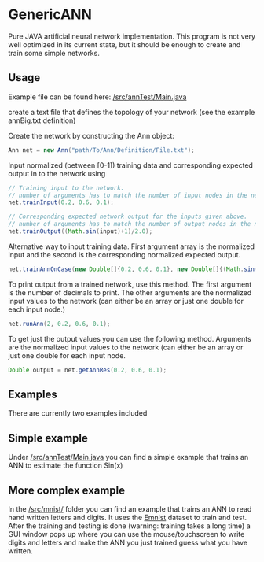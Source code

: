 # GenericANN
Pure JAVA artificial neural network implementation.
This program is not very well optimized in its current state, but it should be enough to create and train some simple networks.


## Usage

Example file can be found here: [/src/annTest/Main.java](/src/annTest/Main.java)

create a text file that defines the topology of your network (see the example annBig.txt definition)

Create the network by constructing the Ann object:
```java
Ann net = new Ann("path/To/Ann/Definition/File.txt");
```

Input normalized (between [0-1]) training data and corresponding expected output in to the network using
```java
// Training input to the network.
// number of arguments has to match the number of input nodes in the network
net.trainInput(0.2, 0.6, 0.1); 

// Corresponding expected network output for the inputs given above.
// number of arguments has to match the number of output nodes in the network
net.trainOutput((Math.sin(input)+1)/2.0); 	
```	

Alternative way to input training data. 
First argument array is the normalized input and the second is the corresponding normalized expected output.

```java
net.trainAnnOnCase(new Double[]{0.2, 0.6, 0.1}, new Double[]{(Math.sin(input)+1)/2.0});	
```	

To print output from a trained network, use this method.
The first argument is the number of decimals to print. 
The other arguments are the normalized input values to the network (can either be an array or just one double for each input node.)
```java
net.runAnn(2, 0.2, 0.6, 0.1);
```	

To get just the output values you can use the following method.
Arguments are the normalized input values to the network (can either be an array or just one double for each input node.
```java
Double output = net.getAnnRes(0.2, 0.6, 0.1);
```	

## Examples

There are currently two examples included

## Simple example

Under [/src/annTest/Main.java](/src/annTest/Main.java) you can find a simple example that trains an ANN to estimate the function Sin(x)

## More complex example

In the  [/src/mnist/](/src/mnist/) folder you can find an example that trains an ANN to read hand written letters and digits. 
It uses the [Emnist](https://www.nist.gov/itl/products-and-services/emnist-dataset) dataset to train and test. After the training and testing is done (warning: training takes a long time) a GUI window pops up where you can use the mouse/touchscreen to write digits and letters and make the ANN you just trained guess what you have written.



